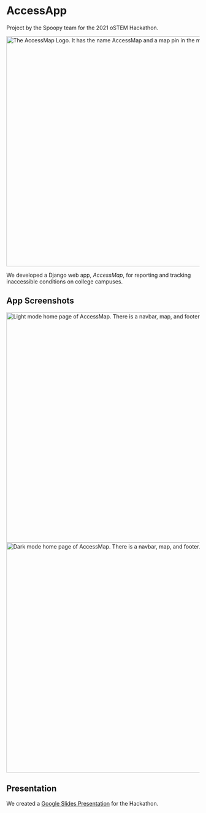 # AccessApp

Project by the Spoopy team for the 2021 oSTEM Hackathon.

<img src="https://raw.github.com/emleddin/AccessApp/main/static/img/App-Logo.png?raw=true" alt="The AccessMap Logo. It has the name AccessMap and a map pin in the middle." width="600"/>

<!-- <img src="https://raw.github.com/emleddin/AccessApp/main/static/img/Spoopy-Logo.png?raw=true" alt="The Spoopy team logo. It as a silhouette of a person with their arms raised and a pumpkin head. The word 'Spoopy' is across their chest." width="500"/> -->

We developed a Django web app, *AccessMap*, for reporting and tracking
inaccessible conditions on college campuses.

## App Screenshots
<img src="https://raw.github.com/emleddin/AccessApp/main/static/img/home-light.png?raw=true" alt="Light mode home page of AccessMap. There is a navbar, map, and footer." width="600"/>

<img src="https://raw.github.com/emleddin/AccessApp/main/static/img/home-dark.png?raw=true" alt="Dark mode home page of AccessMap. There is a navbar, map, and footer." width="600"/>

## Presentation

We created a [Google Slides Presentation](https://docs.google.com/presentation/d/e/2PACX-1vQgyRHBzTdYY6OJMjyTLwJ93yi3HztWANTED5oUOOmMOc9c3TJ-m5bDdH9ID772ZBiOFfez1_HZS60w/pub?start=false&loop=false&delayms=10000)
for the Hackathon.
